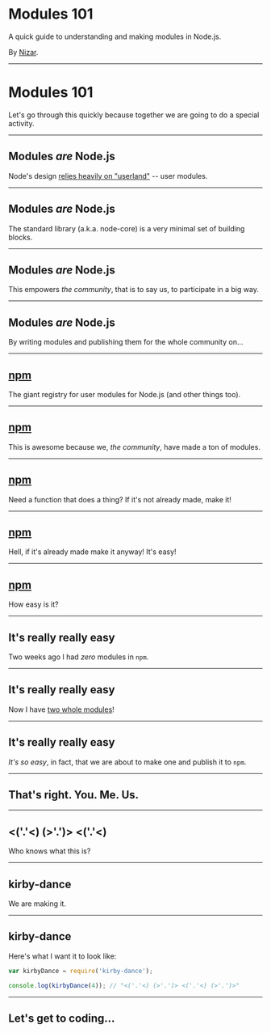 Modules 101
===========

A quick guide to understanding and making modules in Node.js.

By [Nizar](https://github.com/khalifenizar).

----

Modules 101
===========

Let's go through this quickly because together we are going to do a special activity.


---


Modules *are* Node.js
---------------------

Node's design [relies heavily on "userland"](https://github.com/joyent/node/wiki/node-core-vs-userland) -- user modules.

----

Modules *are* Node.js
---------------------

The standard library (a.k.a. node-core) is a very minimal set of building blocks.

----

Modules *are* Node.js
---------------------

This empowers *the community*, that is to say us, to participate in a big way.

----

Modules *are* Node.js
---------------------

By writing modules and publishing them for the whole community on...


---


[npm](https://www.npmjs.org/)
-----------------------------

The giant registry for user modules for Node.js (and other things too).

----

[npm](https://www.npmjs.org/)
-----------------------------

This is awesome because we, *the community*, have made a ton of modules.

----

[npm](https://www.npmjs.org/)
-----------------------------

Need a function that does a thing? If it's not already made, make it!

----

[npm](https://www.npmjs.org/)
-----------------------------

Hell, if it's already made make it anyway! It's easy!

----

[npm](https://www.npmjs.org/)
-----------------------------

How easy is it?


---


It's really really easy
-----------------------

Two weeks ago I had *zero* modules in `npm`.

----

It's really really easy
-----------------------

Now I have [two whole modules](https://www.npmjs.org/~khalifenizar)!

----

It's really really easy
-----------------------

*It's so easy*, in fact, that we are about to make one and publish it to `npm`.


---


That's right. You. Me. Us.
--------------------------


---


<('.'<) (>'.')> <('.'<)
-----------------------

Who knows what this is?


---


kirby-dance
-----------

We are making it.

----

kirby-dance
-----------

Here's what I want it to look like:

```js
var kirbyDance = require('kirby-dance');

console.log(kirbyDance(4)); // "<('.'<) (>'.')> <('.'<) (>'.')>"
```


---


Let's get to coding...
----------------------
